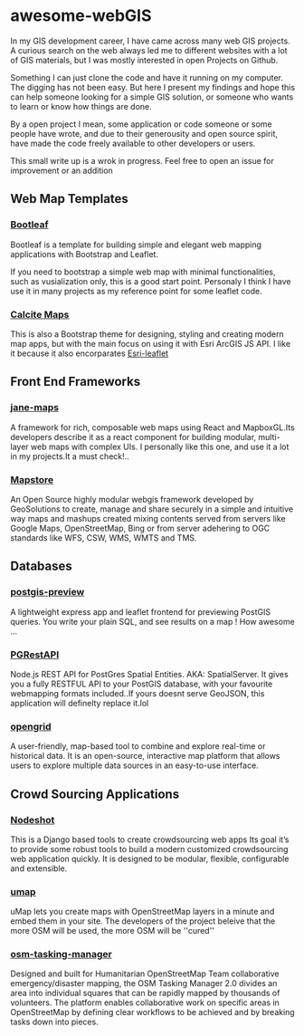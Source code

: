 # awesome-webGIS
In my GIS development career, I have came across many web GIS projects. A curious search on the web always led me to different websites with a lot of GIS materials, but I was mostly interested in open Projects on Github.

Something I can just clone the code and have it running on my computer. The digging has not been easy. But here I present my findings and hope this can help someone looking for a simple GIS solution, or someone who wants to learn or know how things are done.

By a open project I mean, some application or code someone or some people have wrote, and due to their generousity and open source spirit, have made the code freely available to other developers or users.

This small write up is a wrok in progress. Feel free to open an issue for improvement or an addition

## Web Map Templates 
  ### [Bootleaf](https://github.com/bmcbride/bootleaf)
  Bootleaf is a template for building simple and elegant web mapping applications with Bootstrap and Leaflet.
  
  If you need to bootstrap a simple web map with minimal functionalities, such as vusialization only, this is a good start point. Personaly I think I have use it in many projects as my reference point for some leaflet code.
  ### [Calcite Maps](https://github.com/Esri/calcite-maps)
  This is also a  Bootstrap theme for designing, styling and creating modern map apps, but with the main focus on using it with Esri ArcGIS JS API. I like it because it also encorparates [Esri-leaflet](https://esri.github.io/esri-leaflet/)
  
## Front End Frameworks
  ### [jane-maps](https://github.com/NYCPlanning/jane-maps)
  A framework for rich, composable web maps using React and MapboxGL.Its developers describe  it as a react component for building modular, multi-layer web maps with complex UIs.
  I personally like this one, and use it a lot in my projects.It a must check!..
  
 ### [Mapstore](https://github.com/geosolutions-it/MapStore2)
An Open Source highly modular webgis framework developed by GeoSolutions to create, manage and share securely in a simple and intuitive way maps and mashups created mixing contents served from servers like Google Maps, OpenStreetMap, Bing or from server adehering to OGC standards like WFS, CSW, WMS, WMTS and TMS.
  
## Databases
 ### [postgis-preview](https://github.com/NYCPlanning/postgis-preview)
 A lightweight express app and leaflet frontend for previewing PostGIS queries. You write your plain SQL, and see results on a map ! How awesome ...
 ### [PGRestAPI](https://github.com/spatialdev/PGRestAPI)
 Node.js REST API for PostGres Spatial Entities. AKA: SpatialServer. It gives you a fully RESTFUL API to your PostGIS database, with your favourite webmapping formats included..If yours doesnt serve GeoJSON, this application will definelty replace it.lol
 ### [opengrid](https://github.com/Chicago/opengrid)
 A user-friendly, map-based tool to combine and explore real-time or historical data.
It is  an open-source, interactive map platform that allows users to explore multiple data sources in an easy-to-use interface.
## Crowd Sourcing Applications
 ### [Nodeshot](https://github.com/ninuxorg/nodeshot)
This is a Django based tools to create crowdsourcing web apps
Its goal it’s to provide some robust tools to build a modern customized crowdsourcing web application quickly.
It is designed to be modular, flexible, configurable and extensible.
### [umap](https://github.com/umap-project/umap)
uMap lets you create maps with OpenStreetMap layers in a minute and embed them in your site.
The developers of the project beleive that the more OSM will be used, the more OSM will be ''cured''
### [osm-tasking-manager](https://github.com/hotosm/osm-tasking-manager2)
Designed and built for Humanitarian OpenStreetMap Team collaborative emergency/disaster mapping, the OSM Tasking Manager 2.0 divides an area into individual squares that can be rapidly mapped by thousands of volunteers.
The platform enables collaborative work on specific areas in OpenStreetMap by defining clear workflows to be achieved and by breaking tasks down into pieces.




